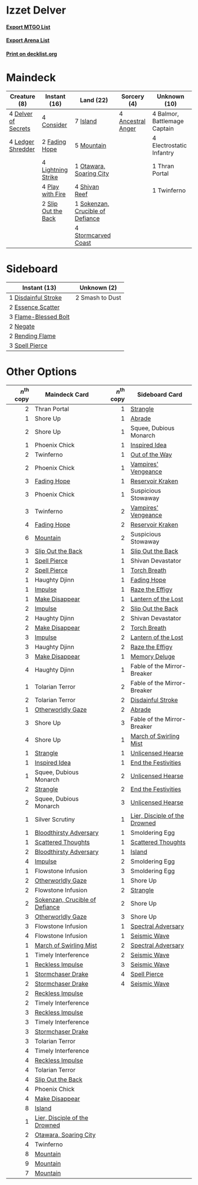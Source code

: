 # Izzet Delver

#### [Export MTGO List](../collection/Izzet%20Delver/Izzet%20Delver.txt)
#### [Export Arena List](../collection/Izzet%20Delver/Izzet%20Delver_arena.txt)
#### [Print on decklist.org](http://decklist.org/?deckmain=4%09Ancestral%20Anger%0A4%09Balmor,%20Battlemage%20Captain%0A4%09Consider%0A4%09Delver%20of%20Secrets%0A4%09Electrostatic%20Infantry%0A2%09Fading%20Hope%0A7%09Island%0A4%09Ledger%20Shredder%0A4%09Lightning%20Strike%0A5%09Mountain%0A1%09Otawara,%20Soaring%20City%0A4%09Play%20with%20Fire%0A4%09Shivan%20Reef%0A2%09Slip%20Out%20the%20Back%0A1%09Sokenzan,%20Crucible%20of%20Defiance%0A4%09Stormcarved%20Coast%0A1%09Thran%20Portal%0A1%09Twinferno&deckside=1%09Disdainful%20Stroke%0A2%09Essence%20Scatter%0A3%09Flame-Blessed%20Bolt%0A2%09Negate%0A2%09Rending%20Flame%0A2%09Smash%20to%20Dust%0A3%09Spell%20Pierce)
# Maindeck

|                                         Creature (8)                                         |                                         Instant (16)                                         |                                                 Land (22)                                                 |                                        Sorcery (4)                                         |        Unknown (10)        |
|----------------------------------------------------------------------------------------------|----------------------------------------------------------------------------------------------|-----------------------------------------------------------------------------------------------------------|--------------------------------------------------------------------------------------------|----------------------------|
|4 [Delver of Secrets](http://gatherer.wizards.com/Pages/Card/Details.aspx?multiverseid=226749)|4 [Consider](http://gatherer.wizards.com/Pages/Card/Details.aspx?multiverseid=534803)         |7 [Island](http://gatherer.wizards.com/Pages/Card/Details.aspx?multiverseid=439857)                        |4 [Ancestral Anger](http://gatherer.wizards.com/Pages/Card/Details.aspx?multiverseid=540996)|4 Balmor, Battlemage Captain|
|4 [Ledger Shredder](http://gatherer.wizards.com/Pages/Card/Details.aspx?multiverseid=555247)  |2 [Fading Hope](http://gatherer.wizards.com/Pages/Card/Details.aspx?multiverseid=534812)      |5 [Mountain](http://gatherer.wizards.com/Pages/Card/Details.aspx?multiverseid=439859)                      |                                                                                            |4 Electrostatic Infantry    |
|                                                                                              |4 [Lightning Strike](http://gatherer.wizards.com/Pages/Card/Details.aspx?multiverseid=383299) |1 [Otawara, Soaring City](http://gatherer.wizards.com/Pages/Card/Details.aspx?multiverseid=548584)         |                                                                                            |1 Thran Portal              |
|                                                                                              |4 [Play with Fire](http://gatherer.wizards.com/Pages/Card/Details.aspx?multiverseid=534933)   |4 [Shivan Reef](http://gatherer.wizards.com/Pages/Card/Details.aspx?multiverseid=129731)                   |                                                                                            |1 Twinferno                 |
|                                                                                              |2 [Slip Out the Back](http://gatherer.wizards.com/Pages/Card/Details.aspx?multiverseid=555263)|1 [Sokenzan, Crucible of Defiance](http://gatherer.wizards.com/Pages/Card/Details.aspx?multiverseid=548589)|                                                                                            |                            |
|                                                                                              |                                                                                              |4 [Stormcarved Coast](http://gatherer.wizards.com/Pages/Card/Details.aspx?multiverseid=541141)             |                                                                                            |                            |


# Sideboard

|                                         Instant (13)                                          |  Unknown (2)  |
|-----------------------------------------------------------------------------------------------|---------------|
|1 [Disdainful Stroke](http://gatherer.wizards.com/Pages/Card/Details.aspx?multiverseid=420705) |2 Smash to Dust|
|2 [Essence Scatter](http://gatherer.wizards.com/Pages/Card/Details.aspx?multiverseid=426754)   |               |
|3 [Flame-Blessed Bolt](http://gatherer.wizards.com/Pages/Card/Details.aspx?multiverseid=541014)|               |
|2 [Negate](http://gatherer.wizards.com/Pages/Card/Details.aspx?multiverseid=423707)            |               |
|2 [Rending Flame](http://gatherer.wizards.com/Pages/Card/Details.aspx?multiverseid=541033)     |               |
|3 [Spell Pierce](http://gatherer.wizards.com/Pages/Card/Details.aspx?multiverseid=425876)      |               |


# Other Options

|*n*<sup>th</sup> copy|                                              Maindeck Card                                              |*n*<sup>th</sup> copy|                                             Sideboard Card                                             |
|--------------------:|---------------------------------------------------------------------------------------------------------|--------------------:|--------------------------------------------------------------------------------------------------------|
|                    2|Thran Portal                                                                                             |                    1|[Strangle](http://gatherer.wizards.com/Pages/Card/Details.aspx?multiverseid=555326)                     |
|                    1|Shore Up                                                                                                 |                    1|[Abrade](http://gatherer.wizards.com/Pages/Card/Details.aspx?multiverseid=430772)                       |
|                    2|Shore Up                                                                                                 |                    1|Squee, Dubious Monarch                                                                                  |
|                    1|Phoenix Chick                                                                                            |                    1|[Inspired Idea](http://gatherer.wizards.com/Pages/Card/Details.aspx?multiverseid=540903)                |
|                    2|Twinferno                                                                                                |                    1|[Out of the Way](http://gatherer.wizards.com/Pages/Card/Details.aspx?multiverseid=555253)               |
|                    2|Phoenix Chick                                                                                            |                    1|[Vampires' Vengeance](http://gatherer.wizards.com/Pages/Card/Details.aspx?multiverseid=541038)          |
|                    3|[Fading Hope](http://gatherer.wizards.com/Pages/Card/Details.aspx?multiverseid=534812)                   |                    1|[Reservoir Kraken](http://gatherer.wizards.com/Pages/Card/Details.aspx?multiverseid=555257)             |
|                    3|Phoenix Chick                                                                                            |                    1|Suspicious Stowaway                                                                                     |
|                    3|Twinferno                                                                                                |                    2|[Vampires' Vengeance](http://gatherer.wizards.com/Pages/Card/Details.aspx?multiverseid=541038)          |
|                    4|[Fading Hope](http://gatherer.wizards.com/Pages/Card/Details.aspx?multiverseid=534812)                   |                    2|[Reservoir Kraken](http://gatherer.wizards.com/Pages/Card/Details.aspx?multiverseid=555257)             |
|                    6|[Mountain](http://gatherer.wizards.com/Pages/Card/Details.aspx?multiverseid=439859)                      |                    2|Suspicious Stowaway                                                                                     |
|                    3|[Slip Out the Back](http://gatherer.wizards.com/Pages/Card/Details.aspx?multiverseid=555263)             |                    1|[Slip Out the Back](http://gatherer.wizards.com/Pages/Card/Details.aspx?multiverseid=555263)            |
|                    1|[Spell Pierce](http://gatherer.wizards.com/Pages/Card/Details.aspx?multiverseid=425876)                  |                    1|Shivan Devastator                                                                                       |
|                    2|[Spell Pierce](http://gatherer.wizards.com/Pages/Card/Details.aspx?multiverseid=425876)                  |                    1|[Torch Breath](http://gatherer.wizards.com/Pages/Card/Details.aspx?multiverseid=555328)                 |
|                    1|Haughty Djinn                                                                                            |                    1|[Fading Hope](http://gatherer.wizards.com/Pages/Card/Details.aspx?multiverseid=534812)                  |
|                    1|[Impulse](http://gatherer.wizards.com/Pages/Card/Details.aspx?multiverseid=446087)                       |                    1|[Raze the Effigy](http://gatherer.wizards.com/Pages/Card/Details.aspx?multiverseid=534935)              |
|                    1|[Make Disappear](http://gatherer.wizards.com/Pages/Card/Details.aspx?multiverseid=555250)                |                    1|[Lantern of the Lost](http://gatherer.wizards.com/Pages/Card/Details.aspx?multiverseid=541135)          |
|                    2|[Impulse](http://gatherer.wizards.com/Pages/Card/Details.aspx?multiverseid=446087)                       |                    2|[Slip Out the Back](http://gatherer.wizards.com/Pages/Card/Details.aspx?multiverseid=555263)            |
|                    2|Haughty Djinn                                                                                            |                    2|Shivan Devastator                                                                                       |
|                    2|[Make Disappear](http://gatherer.wizards.com/Pages/Card/Details.aspx?multiverseid=555250)                |                    2|[Torch Breath](http://gatherer.wizards.com/Pages/Card/Details.aspx?multiverseid=555328)                 |
|                    3|[Impulse](http://gatherer.wizards.com/Pages/Card/Details.aspx?multiverseid=446087)                       |                    2|[Lantern of the Lost](http://gatherer.wizards.com/Pages/Card/Details.aspx?multiverseid=541135)          |
|                    3|Haughty Djinn                                                                                            |                    2|[Raze the Effigy](http://gatherer.wizards.com/Pages/Card/Details.aspx?multiverseid=534935)              |
|                    3|[Make Disappear](http://gatherer.wizards.com/Pages/Card/Details.aspx?multiverseid=555250)                |                    1|[Memory Deluge](http://gatherer.wizards.com/Pages/Card/Details.aspx?multiverseid=534825)                |
|                    4|Haughty Djinn                                                                                            |                    1|Fable of the Mirror-Breaker                                                                             |
|                    1|Tolarian Terror                                                                                          |                    2|Fable of the Mirror-Breaker                                                                             |
|                    2|Tolarian Terror                                                                                          |                    2|[Disdainful Stroke](http://gatherer.wizards.com/Pages/Card/Details.aspx?multiverseid=420705)            |
|                    1|[Otherworldly Gaze](http://gatherer.wizards.com/Pages/Card/Details.aspx?multiverseid=534831)             |                    2|[Abrade](http://gatherer.wizards.com/Pages/Card/Details.aspx?multiverseid=430772)                       |
|                    3|Shore Up                                                                                                 |                    3|Fable of the Mirror-Breaker                                                                             |
|                    4|Shore Up                                                                                                 |                    1|[March of Swirling Mist](http://gatherer.wizards.com/Pages/Card/Details.aspx?multiverseid=548358)       |
|                    1|[Strangle](http://gatherer.wizards.com/Pages/Card/Details.aspx?multiverseid=555326)                      |                    1|[Unlicensed Hearse](http://gatherer.wizards.com/Pages/Card/Details.aspx?multiverseid=555447)            |
|                    1|[Inspired Idea](http://gatherer.wizards.com/Pages/Card/Details.aspx?multiverseid=540903)                 |                    1|[End the Festivities](http://gatherer.wizards.com/Pages/Card/Details.aspx?multiverseid=541010)          |
|                    1|Squee, Dubious Monarch                                                                                   |                    2|[Unlicensed Hearse](http://gatherer.wizards.com/Pages/Card/Details.aspx?multiverseid=555447)            |
|                    2|[Strangle](http://gatherer.wizards.com/Pages/Card/Details.aspx?multiverseid=555326)                      |                    2|[End the Festivities](http://gatherer.wizards.com/Pages/Card/Details.aspx?multiverseid=541010)          |
|                    2|Squee, Dubious Monarch                                                                                   |                    3|[Unlicensed Hearse](http://gatherer.wizards.com/Pages/Card/Details.aspx?multiverseid=555447)            |
|                    1|Silver Scrutiny                                                                                          |                    1|[Lier, Disciple of the Drowned](http://gatherer.wizards.com/Pages/Card/Details.aspx?multiverseid=534821)|
|                    1|[Bloodthirsty Adversary](http://gatherer.wizards.com/Pages/Card/Details.aspx?multiverseid=534905)        |                    1|Smoldering Egg                                                                                          |
|                    1|[Scattered Thoughts](http://gatherer.wizards.com/Pages/Card/Details.aspx?multiverseid=540917)            |                    1|[Scattered Thoughts](http://gatherer.wizards.com/Pages/Card/Details.aspx?multiverseid=540917)           |
|                    2|[Bloodthirsty Adversary](http://gatherer.wizards.com/Pages/Card/Details.aspx?multiverseid=534905)        |                    1|[Island](http://gatherer.wizards.com/Pages/Card/Details.aspx?multiverseid=439857)                       |
|                    4|[Impulse](http://gatherer.wizards.com/Pages/Card/Details.aspx?multiverseid=446087)                       |                    2|Smoldering Egg                                                                                          |
|                    1|Flowstone Infusion                                                                                       |                    3|Smoldering Egg                                                                                          |
|                    2|[Otherworldly Gaze](http://gatherer.wizards.com/Pages/Card/Details.aspx?multiverseid=534831)             |                    1|Shore Up                                                                                                |
|                    2|Flowstone Infusion                                                                                       |                    2|[Strangle](http://gatherer.wizards.com/Pages/Card/Details.aspx?multiverseid=555326)                     |
|                    2|[Sokenzan, Crucible of Defiance](http://gatherer.wizards.com/Pages/Card/Details.aspx?multiverseid=548589)|                    2|Shore Up                                                                                                |
|                    3|[Otherworldly Gaze](http://gatherer.wizards.com/Pages/Card/Details.aspx?multiverseid=534831)             |                    3|Shore Up                                                                                                |
|                    3|Flowstone Infusion                                                                                       |                    1|[Spectral Adversary](http://gatherer.wizards.com/Pages/Card/Details.aspx?multiverseid=534843)           |
|                    4|Flowstone Infusion                                                                                       |                    1|[Seismic Wave](http://gatherer.wizards.com/Pages/Card/Details.aspx?multiverseid=548465)                 |
|                    1|[March of Swirling Mist](http://gatherer.wizards.com/Pages/Card/Details.aspx?multiverseid=548358)        |                    2|[Spectral Adversary](http://gatherer.wizards.com/Pages/Card/Details.aspx?multiverseid=534843)           |
|                    1|Timely Interference                                                                                      |                    2|[Seismic Wave](http://gatherer.wizards.com/Pages/Card/Details.aspx?multiverseid=548465)                 |
|                    1|[Reckless Impulse](http://gatherer.wizards.com/Pages/Card/Details.aspx?multiverseid=541032)              |                    3|[Seismic Wave](http://gatherer.wizards.com/Pages/Card/Details.aspx?multiverseid=548465)                 |
|                    1|[Stormchaser Drake](http://gatherer.wizards.com/Pages/Card/Details.aspx?multiverseid=540926)             |                    4|[Spell Pierce](http://gatherer.wizards.com/Pages/Card/Details.aspx?multiverseid=425876)                 |
|                    2|[Stormchaser Drake](http://gatherer.wizards.com/Pages/Card/Details.aspx?multiverseid=540926)             |                    4|[Seismic Wave](http://gatherer.wizards.com/Pages/Card/Details.aspx?multiverseid=548465)                 |
|                    2|[Reckless Impulse](http://gatherer.wizards.com/Pages/Card/Details.aspx?multiverseid=541032)              |                     |                                                                                                        |
|                    2|Timely Interference                                                                                      |                     |                                                                                                        |
|                    3|[Reckless Impulse](http://gatherer.wizards.com/Pages/Card/Details.aspx?multiverseid=541032)              |                     |                                                                                                        |
|                    3|Timely Interference                                                                                      |                     |                                                                                                        |
|                    3|[Stormchaser Drake](http://gatherer.wizards.com/Pages/Card/Details.aspx?multiverseid=540926)             |                     |                                                                                                        |
|                    3|Tolarian Terror                                                                                          |                     |                                                                                                        |
|                    4|Timely Interference                                                                                      |                     |                                                                                                        |
|                    4|[Reckless Impulse](http://gatherer.wizards.com/Pages/Card/Details.aspx?multiverseid=541032)              |                     |                                                                                                        |
|                    4|Tolarian Terror                                                                                          |                     |                                                                                                        |
|                    4|[Slip Out the Back](http://gatherer.wizards.com/Pages/Card/Details.aspx?multiverseid=555263)             |                     |                                                                                                        |
|                    4|Phoenix Chick                                                                                            |                     |                                                                                                        |
|                    4|[Make Disappear](http://gatherer.wizards.com/Pages/Card/Details.aspx?multiverseid=555250)                |                     |                                                                                                        |
|                    8|[Island](http://gatherer.wizards.com/Pages/Card/Details.aspx?multiverseid=439857)                        |                     |                                                                                                        |
|                    1|[Lier, Disciple of the Drowned](http://gatherer.wizards.com/Pages/Card/Details.aspx?multiverseid=534821) |                     |                                                                                                        |
|                    2|[Otawara, Soaring City](http://gatherer.wizards.com/Pages/Card/Details.aspx?multiverseid=548584)         |                     |                                                                                                        |
|                    4|Twinferno                                                                                                |                     |                                                                                                        |
|                    8|[Mountain](http://gatherer.wizards.com/Pages/Card/Details.aspx?multiverseid=439859)                      |                     |                                                                                                        |
|                    9|[Mountain](http://gatherer.wizards.com/Pages/Card/Details.aspx?multiverseid=439859)                      |                     |                                                                                                        |
|                    7|[Mountain](http://gatherer.wizards.com/Pages/Card/Details.aspx?multiverseid=439859)                      |                     |                                                                                                        |

